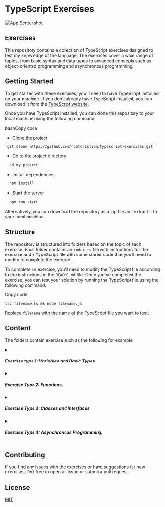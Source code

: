 
# TypeScript Exercises

![App Screenshot](https://i.imgur.com/VZeGBDI.png)

## Exercises

This repository contains a collection of TypeScript exercises designed to test my knowledge of the language. The exercises cover a wide range of topics, from basic syntax and data types to advanced concepts such as object-oriented programming and asynchronous programming.

## Getting Started

To get started with these exercises, you'll need to have TypeScript installed on your machine. If you don't already have TypeScript installed, you can download it from the [TypeScript website](https://www.typescriptlang.org/download).

Once you have TypeScript installed, you can clone this repository to your local machine using the following command:

bashCopy code
- Clone the project

```bash
`git clone https://github.com/rcmtcristian/typescript-exercises.git`
```

- Go to the project directory

```bash
  cd my-project
```

- Install dependencies

```bash
  npm install
```

- Start the server

```bash
  npm run start
```

Alternatively, you can download the repository as a zip file and extract it to your local machine.

## Structure

The repository is structured into folders based on the topic of each exercise. Each folder contains an `index.ts` file with instructions for the exercise and a TypeScript file with some starter code that you'll need to modify to complete the exercise.

To complete an exercise, you'll need to modify the TypeScript file according to the instructions in the `README.md` file. Once you've completed the exercise, you can test your solution by running the TypeScript file using the following command:

Copy code

`tsc filename.ts && node filename.js`

Replace `filename` with the name of the TypeScript file you want to test.

## Content
The folders contain exercise such as the following for example:  

<details>
<summary><h5> Exercise type 1: Variables and Basic Types</h5></summary>
Create a TypeScript file named exercise1.ts. In this file, declare a variable for each of the following: </br>
A number,   </br>
A string,  </br>
A boolean,  </br>
An array of numbers,  </br>
An array of strings,  </br>
Assign a value to each variable, then log the value of each variable to the console. </br>

</details>

<details>
<summary><h5>Exercise Type 2: Functions.</h5></summary>
Create a TypeScript file named exercise2.ts. In this file, create a function that takes two parameters: </br>
A number, </br>
A string, </br>
The function should return a string that concatenates the number and the string parameter. For example, if the function is called with 3 and "red", it should return "3red".</br>
Call the function with some values and log the result to the console.
</details>

<details>
<summary><h5>Exercise Type 3: Classes and Interfaces</h5></summary>
Create a TypeScript file named exercise3.ts. In this file, define a class called Person. The Person class should have the following properties:  </br>
name (string),  </br>
age (number),  </br>
The Person class should also have a method called greet that logs a greeting to the console. The greeting should include the person's name and age. </br>

Create an interface called IPerson that defines the same properties as the Person class. Implement the IPerson interface on the Person class.
Create an instance of the Person class, set the name and age properties, and call the greet method.
</details>


<details>
<summary><h5>Exercise Type 4: Asynchronous Programming.</h5></summary>
takes a callback as a parameter. The callback should be called after a random amount of time between 0 and 5 seconds, and should return a random number between 0 and 10. </br>
Call the function and log the result to the console. The result should be a random number between 0 and 10, but the function may take some time to complete. Use async/await to handle the asynchronous behavior.
</details>

## Contributing

If you find any issues with the exercises or have suggestions for new exercises, feel free to open an issue or submit a pull request.


## License

[MIT](https://choosealicense.com/licenses/mit/)

